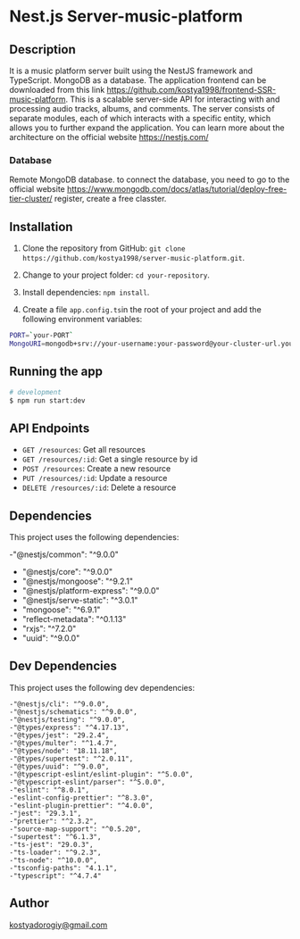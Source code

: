 # Nest.js Server-music-platform

## Description

It is a music platform server built using the NestJS framework and TypeScript. MongoDB as a database. The application frontend can be downloaded from this link https://github.com/kostya1998/frontend-SSR-music-platform. This is a scalable server-side API for interacting with and processing audio tracks, albums, and comments. The server consists of separate modules, each of which interacts with a specific entity, which allows you to further expand the application. You can learn more about the architecture on the official website https://nestjs.com/

### Database

Remote MongoDB database. to connect the database, you need to go to the official website https://www.mongodb.com/docs/atlas/tutorial/deploy-free-tier-cluster/ register, create a free classter.


## Installation

1. Clone the repository from GitHub: `git clone https://github.com/kostya1998/server-music-platform.git`.

2. Change to your project folder: `cd your-repository`.

3. Install dependencies: `npm install`.

4. Create a file `app.config.ts`in the root of your project and add the following environment variables:

```bash
PORT=`your-PORT`
MongoURI=mongodb+srv://your-username:your-password@your-cluster-url.your-provider.net/your-database-name?retryWrites=true&w=majority
```

## Running the app

```bash
# development
$ npm run start:dev

```

## API Endpoints

- `GET /resources`: Get all resources
- `GET /resources/:id`: Get a single resource by id
- `POST /resources`: Create a new resource
- `PUT /resources/:id`: Update a resource
- `DELETE /resources/:id`: Delete a resource

## Dependencies

This project uses the following dependencies:

-"@nestjs/common": "^9.0.0"

- "@nestjs/core": "^9.0.0"
- "@nestjs/mongoose": "^9.2.1"
- "@nestjs/platform-express": "^9.0.0"
- "@nestjs/serve-static": "^3.0.1"
- "mongoose": "^6.9.1"
- "reflect-metadata": "^0.1.13"
- "rxjs": "^7.2.0"
- "uuid": "^9.0.0"

## Dev Dependencies

This project uses the following dev dependencies:

    -"@nestjs/cli": "^9.0.0",
    -"@nestjs/schematics": "^9.0.0",
    -"@nestjs/testing": "^9.0.0",
    -"@types/express": "^4.17.13",
    -"@types/jest": "29.2.4",
    -"@types/multer": "^1.4.7",
    -"@types/node": "18.11.18",
    -"@types/supertest": "^2.0.11",
    -"@types/uuid": "^9.0.0",
    -"@typescript-eslint/eslint-plugin": "^5.0.0",
    -"@typescript-eslint/parser": "^5.0.0",
    -"eslint": "^8.0.1",
    -"eslint-config-prettier": "^8.3.0",
    -"eslint-plugin-prettier": "^4.0.0",
    -"jest": "29.3.1",
    -"prettier": "^2.3.2",
    -"source-map-support": "^0.5.20",
    -"supertest": "^6.1.3",
    -"ts-jest": "29.0.3",
    -"ts-loader": "^9.2.3",
    -"ts-node": "^10.0.0",
    -"tsconfig-paths": "4.1.1",
    -"typescript": "^4.7.4"

## Author

kostyadorogiy@gmail.com
